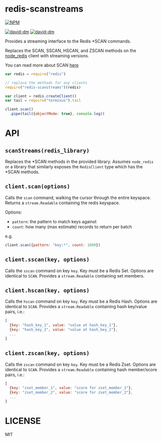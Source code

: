 redis-scanstreams
=====

[![NPM](https://nodei.co/npm/redis-scanstreams.png)](https://nodei.co/npm/redis-scanstreams/)

[![david-dm](https://david-dm.org/brycebaril/redis-scanstreams.png)](https://david-dm.org/brycebaril/redis-scanstreams/)
[![david-dm](https://david-dm.org/brycebaril/redis-scanstreams/dev-status.png)](https://david-dm.org/brycebaril/redis-scanstreams#info=devDependencies/)

Provides a streaming interface to the Redis *SCAN commands.

Replaces the SCAN, SSCAN, HSCAN, and ZSCAN methods on the [node_redis](http://npm.im/redis) client with streaming versions.

You can read more about SCAN [here](http://redis.io/commands/scan)

```javascript
var redis = require("redis")

// replace the methods for any clients
require("redis-scanstreams")(redis)

var client = redis.createClient()
var tail = require("terminus").tail

client.scan()
  .pipe(tail({objectMode: true}, console.log))
```

API
===

`scanStreams(redis_library)`
---

Replaces the *SCAN methods in the provided library. Assumes `node_redis` or a library that similarly exposes the `RedisClient` type which has the *SCAN methods.

`client.scan(options)`
---

Calls the `scan` command, walking the cursor through the entire keyspace. Returns a `stream.Readable` containing the redis keyspace.

Options:
  * `pattern`: the pattern to match keys against
  * `count`: how many (max estimate) records to return per batch

e.g.
```js
client.scan({pattern: "key:*", count: 1000})
```

`client.sscan(key, options)`
---

Calls the `sscan` command on key `key`. Key must be a Redis Set. Options are identical to `SCAN`. Provides a `stream.Readable` containing set members.

`client.hscan(key, options)`
---

Calls the `hscan` command on key `key`. Key must be a Redis Hash. Options are identical to `SCAN`. Provides a `stream.Readable` containing hash key/value pairs, i.e.:

```js
[
  {key: "hash_key_1", value: "value at hash_key_1"},
  {key: "hash_key_2", value: "value at hash_key_2"},
  ...
]
```

`client.zscan(key, options)`
---

Calls the `zscan` command on key `key`. Key must be a Redis Zset. Options are identical to `SCAN`. Provides a `stream.Readable` containing hash member/score pairs, i.e.:

```js
[
  {key: "zset_member_1", value: "score for zset_member_1"},
  {key: "zset_member_2", value: "score for zset_member_2"},
  ...
]
```

LICENSE
=======

MIT
